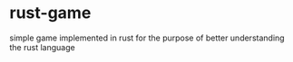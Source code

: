 # rust-game
simple game implemented in rust for the purpose of better understanding the rust language
